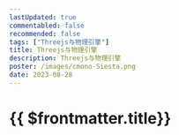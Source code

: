 ```yaml
---
lastUpdated: true
commentabled: false
recommended: false
tags: ["Threejs与物理引擎"]
title: Threejs与物理引擎
description: Threejs与物理引擎
poster: /images/cmono-Siesta.png
date: 2023-08-28
---
```


# {{ $frontmatter.title}} #

<ClientOnly>
  <ThreeWithBall />
</ClientOnly>
